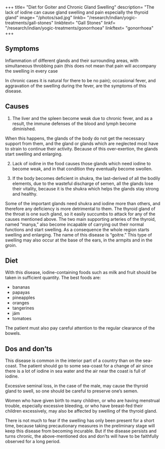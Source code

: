 +++
title= "Diet for Goiter and Chronic Gland Swelling"
description= "The lack of iodine can cause gland swelling and pain especially the thyroid gland"
image= "/photos/sad.jpg"
linkb= "/research/indian/yogic-treatments/gall-stones"
linkbtext= "Gall Stones"
linkf= "/research/indian/yogic-treatments/gonorrhoea"
linkftext= "gonorrhoea"
+++

## Symptoms 

Inflammation of different glands and their surrounding areas, with simultaneous throbbing pain (this does not mean that pain will accompany the swelling in every case

In chronic cases it is natural for there to be no pain); occasional fever, and aggravation of the swelling during the fever, are the symptoms of this disease.


## Causes

1. The liver and the spleen become weak due to chronic fever, and as a result, the immune defenses of the blood and lymph become diminished. 

When this happens, the glands of the body do not get the necessary support from them, and the gland or glands which are neglected most have to strain to continue their activity. Because of this over-exertion, the glands start swelling and enlarging.

2. Lack of iodine in the food causes those glands which need iodine to become weak, and in that condition they eventually become swollen.

3. If the body becomes deficient in shukra, the last-derived of all the bodily elements, due to the wasteful discharge of semen, all the glands lose their vitality, because it is the shukra which helps the glands stay strong and healthy.


Some of the important glands need shukra and iodine more than others, and therefore any deficiency is more detrimental to them. The thyroid gland of the throat is one such gland, so it easily succumbs to attack for any of the causes mentioned above. The two main supporting arteries of the thyroid, named “manya,” also become incapable of carrying out their normal functions and start swelling. As a consequence the whole region starts swelling and enlarging. The name of this disease is “goitre.” This type of swelling may also occur at the base of the ears, in the armpits and in the groin.

<!-- Treatment:
Morning – Utkśepa Mudrá, Karmásana, Ud́d́ayana Mudrá, Mayúrásana, Bandhatraya Yoga Mudrá, and Práńáyáma concentrating on the controlling point of the relevant glands.
Evening – Sarváuṋgásana, Matsyamudrá, Agnisára Mudrá and Matsyendrásana. The patient has to observe carefully the procedures for sun-bathing, drinking water and fasting (see Appendix.) -->


## Diet

With this disease, iodine-containing foods such as milk and fruit should be taken in sufficient quantity. The best foods are:
- bananas
- papayas
- pineapples
- oranges
- tangerines
- jám
- tomatoes

The patient must also pay careful attention to the regular clearance of the bowels.


## Dos and don’ts

This disease is common in the interior part of a country than on the sea-coast. The patient should go to some sea-coast for a change of air since there is a lot of iodine in sea water and the air near the coast is full of iodine.

Excessive seminal loss, in the case of the male, may cause the thyroid gland to swell, so one should be careful to preserve one’s semen.

Women who have given birth to many children, or who are having menstrual trouble, especially excessive bleeding, or who have breast-fed their children excessively, may also be affected by swelling of the thyroid gland.

There is not much to fear if the swelling has only been present for a short time, because taking precautionary measures in the preliminary stage will keep this disease from becoming incurable. But if the disease persists and turns chronic, the above-mentioned dos and don’ts will have to be faithfully observed for a long period.
